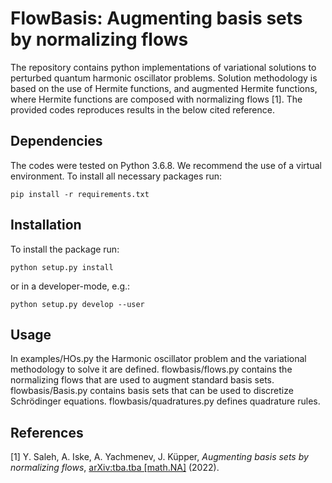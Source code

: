 # FlowBasis: Augmenting basis sets by normalizing flows

The repository contains python implementations of variational solutions to perturbed quantum harmonic oscillator problems. Solution methodology is based on the use of Hermite functions, and augmented Hermite functions, where Hermite functions are composed with normalizing flows [1]. The provided codes reproduces results in the below cited reference.

## Dependencies

The codes were tested on Python 3.6.8. We recommend the use of a virtual
environment. To install all necessary packages run:

```
pip install -r requirements.txt
```


## Installation

To install the package run:
```
python setup.py install
```
or in a developer-mode, e.g.:
```
python setup.py develop --user
```

## Usage

In examples/HOs.py the Harmonic oscillator problem and the variational methodology to solve it are defined. flowbasis/flows.py contains the normalizing flows that are used to augment standard basis sets. flowbasis/Basis.py contains basis sets that can be used to discretize Schrödinger equations. flowbasis/quadratures.py defines quadrature rules.   


## References

[1] Y. Saleh, A. Iske, A. Yachmenev, J. Küpper, *Augmenting basis sets by normalizing flows*, [arXiv:tba.tba [math.NA]]( tba) (2022).
